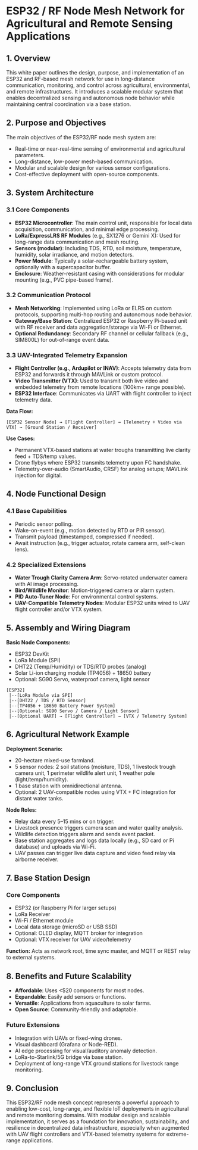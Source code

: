 # ESP32 / RF Node Mesh Network for Agricultural and Remote Sensing Applications

## 1. Overview

This white paper outlines the design, purpose, and implementation of an ESP32 and RF-based mesh network for use in long-distance communication, monitoring, and control across agricultural, environmental, and remote infrastructures. It introduces a scalable modular system that enables decentralized sensing and autonomous node behavior while maintaining central coordination via a base station.

## 2. Purpose and Objectives

The main objectives of the ESP32/RF node mesh system are:

* Real-time or near-real-time sensing of environmental and agricultural parameters.
* Long-distance, low-power mesh-based communication.
* Modular and scalable design for various sensor configurations.
* Cost-effective deployment with open-source components.

## 3. System Architecture

### 3.1 Core Components

* **ESP32 Microcontroller**: The main control unit, responsible for local data acquisition, communication, and minimal edge processing.
* **LoRa/ExpressLRS RF Modules** (e.g., SX1276 or Gemini X): Used for long-range data communication and mesh routing.
* **Sensors (modular)**: Including TDS, RTD, soil moisture, temperature, humidity, solar irradiance, and motion detectors.
* **Power Module**: Typically a solar-rechargeable battery system, optionally with a supercapacitor buffer.
* **Enclosure**: Weather-resistant casing with considerations for modular mounting (e.g., PVC pipe-based frame).

### 3.2 Communication Protocol

* **Mesh Networking**: Implemented using LoRa or ELRS on custom protocols, supporting multi-hop routing and autonomous node behavior.
* **Gateway/Base Station**: Centralized ESP32 or Raspberry Pi-based unit with RF receiver and data aggregation/storage via Wi-Fi or Ethernet.
* **Optional Redundancy**: Secondary RF channel or cellular fallback (e.g., SIM800L) for out-of-range event data.

### 3.3 UAV-Integrated Telemetry Expansion

* **Flight Controller (e.g., Ardupilot or INAV)**: Accepts telemetry data from ESP32 and forwards it through MAVLink or custom protocol.
* **Video Transmitter (VTX)**: Used to transmit both live video and embedded telemetry from remote locations (100km+ range possible).
* **ESP32 Interface**: Communicates via UART with flight controller to inject telemetry data.

**Data Flow:**

```text
[ESP32 Sensor Node] → [Flight Controller] → [Telemetry + Video via VTX] → [Ground Station / Receiver]
```

**Use Cases:**

* Permanent VTX-based stations at water troughs transmitting live clarity feed + TDS/temp values.
* Drone flybys where ESP32 transmits telemetry upon FC handshake.
* Telemetry-over-audio (SmartAudio, CRSF) for analog setups; MAVLink injection for digital.

## 4. Node Functional Design

### 4.1 Base Capabilities

* Periodic sensor polling.
* Wake-on-event (e.g., motion detected by RTD or PIR sensor).
* Transmit payload (timestamped, compressed if needed).
* Await instruction (e.g., trigger actuator, rotate camera arm, self-clean lens).

### 4.2 Specialized Extensions

* **Water Trough Clarity Camera Arm**: Servo-rotated underwater camera with AI image processing.
* **Bird/Wildlife Monitor**: Motion-triggered camera or alarm system.
* **PID Auto-Tuner Node**: For environmental control systems.
* **UAV-Compatible Telemetry Nodes**: Modular ESP32 units wired to UAV flight controller and/or VTX system.

## 5. Assembly and Wiring Diagram

**Basic Node Components:**

* ESP32 DevKit
* LoRa Module (SPI)
* DHT22 (Temp/Humidity) or TDS/RTD probes (analog)
* Solar Li-ion charging module (TP4056) + 18650 battery
* Optional: SG90 Servo, waterproof camera, light sensor

```text
[ESP32]
 |--[LoRa Module via SPI]
 |--[DHT22 / TDS / RTD Sensor]
 |--[TP4056 + 18650 Battery Power System]
 |--[Optional: SG90 Servo / Camera / Light Sensor]
 |--[Optional UART] → [Flight Controller] → [VTX / Telemetry System]
```

## 6. Agricultural Network Example

**Deployment Scenario:**

* 20-hectare mixed-use farmland.
* 5 sensor nodes: 2 soil stations (moisture, TDS), 1 livestock trough camera unit, 1 perimeter wildlife alert unit, 1 weather pole (light/temp/humidity).
* 1 base station with omnidirectional antenna.
* Optional: 2 UAV-compatible nodes using VTX + FC integration for distant water tanks.

**Node Roles:**

* Relay data every 5–15 mins or on trigger.
* Livestock presence triggers camera scan and water quality analysis.
* Wildlife detection triggers alarm and sends event packet.
* Base station aggregates and logs data locally (e.g., SD card or Pi database) and uploads via Wi-Fi.
* UAV passes can trigger live data capture and video feed relay via airborne receiver.

## 7. Base Station Design

### Core Components

* ESP32 (or Raspberry Pi for larger setups)
* LoRa Receiver
* Wi-Fi / Ethernet module
* Local data storage (microSD or USB SSD)
* Optional: OLED display, MQTT broker for integration
* Optional: VTX receiver for UAV video/telemetry

**Function:** Acts as network root, time sync master, and MQTT or REST relay to external systems.

## 8. Benefits and Future Scalability

* **Affordable**: Uses <\$20 components for most nodes.
* **Expandable**: Easily add sensors or functions.
* **Versatile**: Applications from aquaculture to solar farms.
* **Open Source**: Community-friendly and adaptable.

### Future Extensions

* Integration with UAVs or fixed-wing drones.
* Visual dashboard (Grafana or Node-RED).
* AI edge processing for visual/auditory anomaly detection.
* LoRa-to-Starlink/5G bridge via base station.
* Deployment of long-range VTX ground stations for livestock range monitoring.

## 9. Conclusion

This ESP32/RF node mesh concept represents a powerful approach to enabling low-cost, long-range, and flexible IoT deployments in agricultural and remote monitoring domains. With modular design and scalable implementation, it serves as a foundation for innovation, sustainability, and resilience in decentralized data infrastructure, especially when augmented with UAV flight controllers and VTX-based telemetry systems for extreme-range applications.
